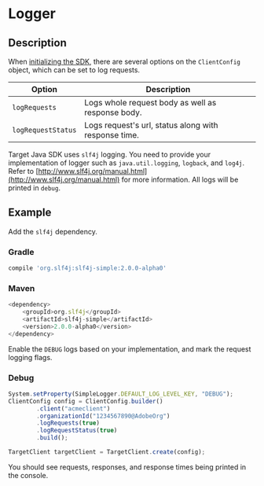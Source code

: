 # Logger

## Description

When [initializing the SDK](../initialize-sdk.md), there are several options on the `ClientConfig` object, which can be set to log requests.

|Option|Description|
| --- | --- |
|`logRequests`|Logs whole request body as well as response body.|
|`logRequestStatus`|Logs request's url, status along with response time.|

Target Java SDK uses `slf4j` logging. You need to provide your implementation of logger such as `java.util.logging`, `logback`, and `log4j`. Refer to [http://www.slf4j.org/manual.html](http://www.slf4j.org/manual.html) for more information. All logs will be printed in `debug`.

## Example

Add the `slf4j` dependency.

<CodeBlock slots="heading, code" repeat="2" languages="Java, Java" />

### Gradle

```javascript
compile 'org.slf4j:slf4j-simple:2.0.0-alpha0'
```

### Maven

```javascript
<dependency>
    <groupId>org.slf4j</groupId>
    <artifactId>slf4j-simple</artifactId>
    <version>2.0.0-alpha0</version>
</dependency>
```

Enable the `DEBUG` logs based on your implementation, and mark the request logging flags.

<CodeBlock slots="heading, code" repeat="1" languages="Java" />

### Debug

```javascript
System.setProperty(SimpleLogger.DEFAULT_LOG_LEVEL_KEY, "DEBUG");
ClientConfig config = ClientConfig.builder()
        .client("acmeclient")
        .organizationId("1234567890@AdobeOrg")
        .logRequests(true)
        .logRequestStatus(true)
        .build();

TargetClient targetClient = TargetClient.create(config);
```

You should see requests, responses, and response times being printed in the console.